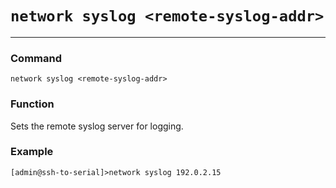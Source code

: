 # `network syslog <remote-syslog-addr>`

---

### Command
`network syslog <remote-syslog-addr>`

### Function

Sets the remote syslog server for logging.

### Example
```
[admin@ssh-to-serial]>network syslog 192.0.2.15
```